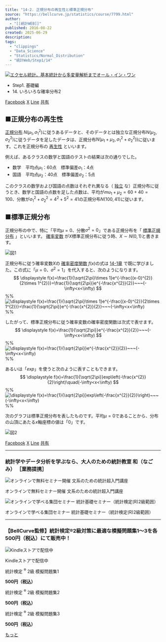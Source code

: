 ```yaml
---
title: "14-2. 正規分布の再生性と標準正規分布"
source: "https://bellcurve.jp/statistics/course/7799.html"
author:
  - "[[統計WEB]]"
published: 2016-08-22
created: 2025-06-29
description:
tags:
  - "clippings"
  - "Data_Science"
  - "Statistics/Normal_Distribution"
  - "統計Web/Step1/14"
---
```

[![エクセル統計。基本統計から多変量解析までオール・イン・ワン](https://bellcurve.jp/statistics/wp-content/uploads/2024/09/statistics02_a_ver3.png "エクセル統計。基本統計から多変量解析までオール・イン・ワン")](https://bellcurve.jp/ex/)

- Step1. 基礎編
- 14\. いろいろな確率分布2

[Facebook](https://bellcurve.jp/#facebook "Facebook") [X](https://bellcurve.jp/#x "X") [Line](https://bellcurve.jp/#line "Line") [共有](https://www.addtoany.com/share#url=https%3A%2F%2Fbellcurve.jp%2Fstatistics%2Fcourse%2F7799.html&title=14-2.%20%E6%AD%A3%E8%A6%8F%E5%88%86%E5%B8%83%E3%81%AE%E5%86%8D%E7%94%9F%E6%80%A7%E3%81%A8%E6%A8%99%E6%BA%96%E6%AD%A3%E8%A6%8F%E5%88%86%E5%B8%83)

## ■正規分布の再生性

[正規分布](https://bellcurve.jp/statistics/glossary/2080.html) $N(\mu_1, \sigma{_1}^2)$に従うあるデータと、そのデータとは独立な正規分布$N(\mu_2, \sigma{_2}^2)$に従うデータを足したデータは、正規分布$N(\mu_1+\mu_{2}, \sigma{_1}^2+\sigma{_2}^2))$に従います。これを正規分布の [再生性](https://bellcurve.jp/statistics/glossary/1811.html) といいます。

例えば、あるクラスの数学と国語のテストの結果は次の通りでした。

- 数学　平均点$\mu_1$：$60$点　標準偏差$\sigma_1$：$4$点
- 国語　平均点$\mu_2$：$40$点　標準偏差$\sigma_2$：$5$点

このクラスの数学および国語の点数はそれぞれ異なる（ [独立](https://bellcurve.jp/statistics/glossary/1402.html) な）正規分布に従うとき、数学と国語の点数を足した点数は、平均が$mu_1+\mu_2=60+40=100$、分散が$\sigma{_1}^2+\sigma{_2}^2=4^2+5^2=41$の正規分布$N(100,41)$に従います。

## ■標準正規分布

正規分布の中で、特に「平均$\mu=0$、分散$\sigma^2=0$」である正規分布を「 [標準正規分布](https://bellcurve.jp/statistics/glossary/1207.html) 」といいます。 [確率変数](https://bellcurve.jp/statistics/glossary/807.html) が$X$標準正規分布に従う時、$X\sim N(0,1)$と書きます。

![図1](https://bellcurve.jp/statistics/wp-content/uploads/2016/08/795316b92fc766b0181f6fef074f03fa-9.png)

正規分布に従う確率変数$X$の [確率密度関数](https://bellcurve.jp/statistics/glossary/811.html) $f(x)$の式は [14-1章](https://bellcurve.jp/statistics/course/7797.html) で既に学びました。この式に「$\mu=0$、$\sigma^2=1$」を代入すると、次のようになります。
$$
\displaystyle f(x)=\frac{1}{\sqrt{2\pi}\times 1}e^{-\frac{(x-0)^{2}}{2\times 1^{2}}}=\frac{1}{\sqrt{2\pi}}e^{-\frac{x^{2}}{2}}~~~(-\infty<x<\infty)
$$
%% ![ \displaystyle f(x)=\frac{1}{\sqrt{2\pi}\times 1}e^{-\frac{(x-0)^{2}}{2\times 1^{2}}}=\frac{1}{\sqrt{2\pi}}e^{-\frac{x^{2}}{2}}~~~(-\infty<x<\infty) ](https://bellcurve.jp/statistics/wp-content/ql-cache/quicklatex.com-3a076b704abafdb6b3304846184b097e_l3.svg "Rendered by QuickLaTeX.com") %%

したがって、標準正規分布に従う確率変数の確率密度関数は次式で表せます。
$$
\displaystyle f(x)=\frac{1}{\sqrt{2\pi}}e^{-\frac{x^{2}}{2}}~~~(-\infty<x<\infty)
$$
%% ![ \displaystyle f(x)=\frac{1}{\sqrt{2\pi}}e^{-\frac{x^{2}}{2}}~~~(-\infty<x<\infty) ](https://bellcurve.jp/statistics/wp-content/ql-cache/quicklatex.com-c7822687a26c5070310682a530b281c4_l3.svg "Rendered by QuickLaTeX.com") %%

あるいは「$exp$」を使うと次のように表すこともできます。
$$
\displaystyle f(x)=\frac{1}{\sqrt{2\pi}}exp\left(-\frac{x^{2}}{2}\right)\quad(-\infty<x<\infty) 
$$
%% ![ \displaystyle f(x)=\frac{1}{\sqrt{2\pi}}exp\left(-\frac{x^{2}}{2}}\right)~~~(-\infty<x<\infty) ](https://bellcurve.jp/statistics/wp-content/ql-cache/quicklatex.com-852be2c8f5fa4a7c3021bca44c7a3e92_l3.svg "Rendered by QuickLaTeX.com") %%

次のグラフは標準正規分布を表したものです。平均$\mu=0$であることから、分布の山頂にあたる$x$軸座標の値は「$0$」です。

![図2](https://bellcurve.jp/statistics/wp-content/uploads/2016/08/2b530e80c7d0de90885e285c5d798063-9.png)

[Facebook](https://bellcurve.jp/#facebook "Facebook") [X](https://bellcurve.jp/#x "X") [Line](https://bellcurve.jp/#line "Line") [共有](https://www.addtoany.com/share#url=https%3A%2F%2Fbellcurve.jp%2Fstatistics%2Fcourse%2F7799.html&title=14-2.%20%E6%AD%A3%E8%A6%8F%E5%88%86%E5%B8%83%E3%81%AE%E5%86%8D%E7%94%9F%E6%80%A7%E3%81%A8%E6%A8%99%E6%BA%96%E6%AD%A3%E8%A6%8F%E5%88%86%E5%B8%83)

---

### 統計学やデータ分析を学ぶなら、大人のための統計教室 和（なごみ） ［業務提携］

![オンラインで無料セミナー開催 文系のための統計超入門講座](https://bellcurve.jp/statistics/wp-content/uploads/2025/05/toukeicyounyumon.png)

オンラインで無料セミナー開催 文系のための統計超入門講座

![オンラインで学べる集団セミナー 統計基礎セミナー（統計検定(R)2級範囲）](https://bellcurve.jp/statistics/wp-content/uploads/2025/05/toukeikiso.png)

オンラインで学べる集団セミナー 統計基礎セミナー（統計検定(R)2級範囲）

---

### 【BellCurve監修】統計検定®2級対策に最適な模擬問題集1～3を各500円（税込）にて販売中！

![Kindleストアで配信中](https://bellcurve.jp/statistics/wp-content/uploads/2018/07/bnr_kindle.png)

Kindleストアで配信中

統計検定 <sup>®</sup> 2級 模擬問題集1

**500円（税込）**  

統計検定 <sup>®</sup> 2級 模擬問題集2

**500円（税込）**  

統計検定 <sup>®</sup> 2級 模擬問題集3

**500円（税込）**  

[もっと](https://bellcurve.jp/statistics/course/#addtoany "すべてを表示")